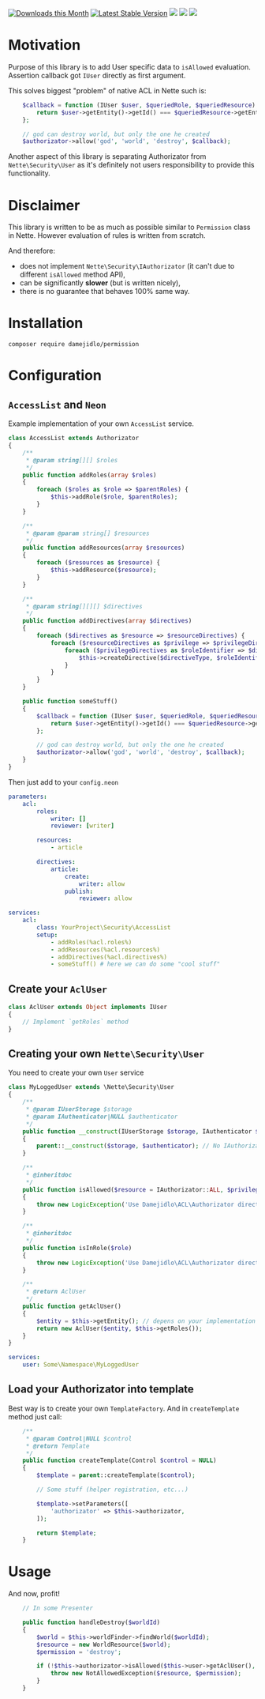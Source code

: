 [![Downloads this Month](https://img.shields.io/packagist/dm/damejidlo/permissions.svg)](https://packagist.org/packages/damejidlo/permissions)
[![Latest Stable Version](https://poser.pugx.org/damejidlo/permissions/v/stable)](https://github.com/damejidlo/permissions/releases)
![](https://travis-ci.org/damejidlo/permissions.svg?branch=master)
![](https://scrutinizer-ci.com/g/damejidlo/permissions/badges/quality-score.png?b=master)
![](https://scrutinizer-ci.com/g/damejidlo/permissions/badges/coverage.png?b=master)

# Motivation
Purpose of this library is to add User specific data to `isAllowed` evaluation. Assertion callback got
`IUser` directly as first argument.

This solves biggest "problem" of native ACL in Nette such is:
```php
	$callback = function (IUser $user, $queriedRole, $queriedResource) {
		return $user->getEntity()->getId() === $queriedResource->getEntity()->getCreatorId();
	};

	// god can destroy world, but only the one he created
	$authorizator->allow('god', 'world', 'destroy', $callback);
```

Another aspect of this library is separating Authorizator from `Nette\Security\User` as
it's definitely not users responsibility to provide this functionality.

# Disclaimer
This library is written to be as much as possible similar to `Permission` class in Nette. However evaluation of rules
is written from scratch.

And therefore:
* does not implement `Nette\Security\IAuthorizator` (it can't due to different `isAllowed` method API),
* can be significantly **slower** (but is written nicely),
* there is no guarantee that behaves 100% same way.

# Installation
```
composer require damejidlo/permission
```

# Configuration
## `AccessList` and `Neon`
Example implementation of your own `AccessList` service.
```php
class AccessList extends Authorizator
{
	/**
	 * @param string[][] $roles
	 */
	public function addRoles(array $roles)
	{
		foreach ($roles as $role => $parentRoles) {
			$this->addRole($role, $parentRoles);
		}
	}

	/**
	 * @param @param string[] $resources
	 */
	public function addResources(array $resources)
	{
		foreach ($resources as $resource) {
			$this->addResource($resource);
		}
	}

	/**
	 * @param string[][][] $directives
	 */
	public function addDirectives(array $directives)
	{
		foreach ($directives as $resource => $resourceDirectives) {
			foreach ($resourceDirectives as $privilege => $privilegeDirectives) {
				foreach ($privilegeDirectives as $roleIdentifier => $directiveType) {
					$this->createDirective($directiveType, $roleIdentifier, $resource, $privilege);
				}
			}
		}
	}

	public function someStuff()
	{
		$callback = function (IUser $user, $queriedRole, $queriedResource) {
			return $user->getEntity()->getId() === $queriedResource->getEntity()->getCreatorId();
		};

		// god can destroy world, but only the one he created
		$authorizator->allow('god', 'world', 'destroy', $callback);
	}
}
```

Then just add to your `config.neon`
```yaml
parameters:
	acl:
		roles:
			writer: []
			reviewer: [writer]

		resources:
			- article

		directives:
			article:
				create:
					writer: allow
				publish:
					reviewer: allow

services:
	acl:
		class: YourProject\Security\AccessList
		setup:
			- addRoles(%acl.roles%)
			- addResources(%acl.resources%)
			- addDirectives(%acl.directives%)
			- someStuff() # here we can do some "cool stuff"
```

## Create your `AclUser`
```php
class AclUser extends Object implements IUser
{
	// Implement `getRoles` method
}
```

## Creating your own `Nette\Security\User`
You need to create your own `User` service
```php
class MyLoggedUser extends \Nette\Security\User
{
	/**
	 * @param IUserStorage $storage
	 * @param IAuthenticator|NULL $authenticator
	 */
	public function __construct(IUserStorage $storage, IAuthenticator $authenticator = NULL)
	{
		parent::__construct($storage, $authenticator); // No IAuthorizator here !!!
	}

	/**
	 * @inheritdoc
	 */
	public function isAllowed($resource = IAuthorizator::ALL, $privilege = IAuthorizator::ALL)
	{
		throw new LogicException('Use Damejidlo\ACL\Authorizator directly. User shouldn\'t have such a responsibility');
	}

	/**
	 * @inheritdoc
	 */
	public function isInRole($role)
	{
		throw new LogicException('Use Damejidlo\ACL\Authorizator directly. User shouldn\'t have such a responsibility');
	}

	/**
	 * @return AclUser
	 */
	public function getAclUser()
	{
		$entity = $this->getEntity(); // depens on your implementation
		return new AclUser($entity, $this->getRoles());
	}
}
```
```yaml
services:
    user: Some\Namespace\MyLoggedUser
```

## Load your Authorizator into template
Best way is to create your own `TemplateFactory`. And in `createTemplate` method just call:
```php
	/**
	 * @param Control|NULL $control
	 * @return Template
	 */
	public function createTemplate(Control $control = NULL)
	{
		$template = parent::createTemplate($control);

		// Some stuff (helper registration, etc...)

		$template->setParameters([
			'authorizator' => $this->authorizator,
		]);

		return $template;
	}
```

# Usage
And now, profit!
```php
	// In some Presenter

	public function handleDestroy($worldId)
	{
		$world = $this->worldFinder->findWorld($worldId);
		$resource = new WorldResource($world);
		$permission = 'destroy';

		if (!$this->authorizator->isAllowed($this->user->getAclUser(), $resource, $permission) {
			throw new NotAllowedException($resource, $permission);
		}
	}
```
